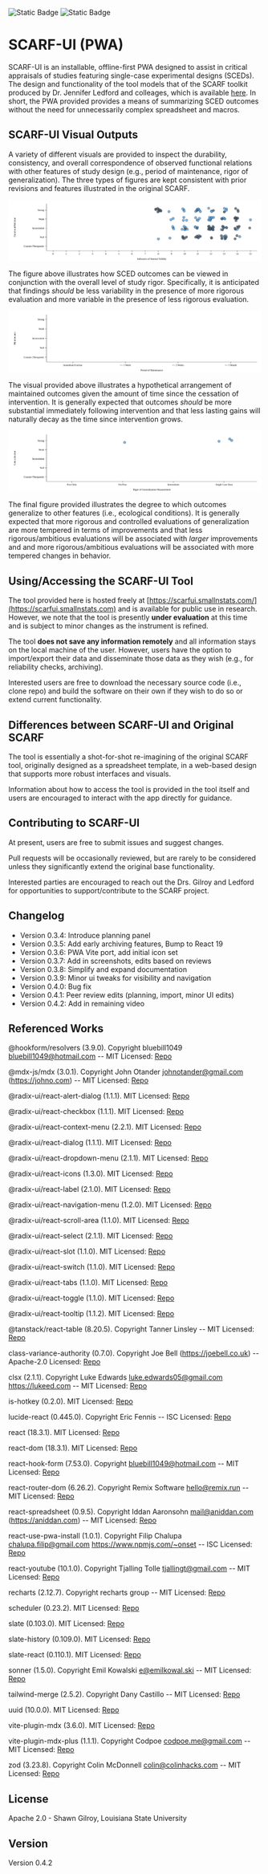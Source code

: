 ![Static Badge](https://img.shields.io/badge/Version-0.4.2-blue) ![Static Badge](https://img.shields.io/badge/License-Apache_2.0-purple)

# SCARF-UI (PWA)

SCARF-UI is an installable, offline-first PWA designed to assist in critical appraisals of studies featuring single-case experimental designs (SCEDs). The design and functionality of the tool models that of the SCARF toolkit produced by Dr. Jennifer Ledford and colleages, which is available [here](https://ebip.vkcsites.org/scarfv2/). In short, the PWA provided provides a means of summarizing SCED outcomes without the need for unnecessarily complex spreadsheet and macros.

## SCARF-UI Visual Outputs

A variety of different visuals are provided to inspect the durability, consistency, and overall correspondence of observed functional relations with other features of study design (e.g., period of maintenance, rigor of generalization). The three types of figures are kept consistent with prior revisions and features illustrated in the original SCARF.

![Visualize Functional Relations given Rigor](public/img/SCARF_Functional_Relation_Given_IV.svg)

The figure above illustrates how SCED outcomes can be viewed in conjunction with the overall level of study rigor. Specifically, it is anticipated that findings _should_ be less variability in the presence of more rigorous evaluation and more variable in the presence of less rigorous evaluation.

![Visualize Maintenance given Delay](public/img/SCARF_Maintenance_Given_Rigor.svg)

The visual provided above illustrates a hypothetical arrangement of maintained outcomes given the amount of time since the cessation of intervention. It is generally expected that outcomes _should_ be more substantial immediately following intervention and that less lasting gains will naturally decay as the time since intervention grows.

![Visualize Generalization given Rigor](public/img/SCARF_Generalization_Given_Duration.svg)

The final figure provided illustrates the degree to which outcomes generalize to other features (i.e., ecological conditions). It is generally expected that more rigorous and controlled evaluations of generalization are more tempered in terms of improvements and that less rigorous/ambitious evaluations will be associated with _larger_ improvements and and more rigorous/ambitious evaluations will be associated with more tempered changes in behavior.

## Using/Accessing the SCARF-UI Tool

The tool provided here is hosted freely at [https://scarfui.smallnstats.com/](https://scarfui.smallnstats.com) and is available for public use in research. However, we note that the tool is presently **under evaluation** at this time and is subject to minor changes as the instrument is refined.

The tool **does not save any information remotely** and all information stays on the local machine of the user. However, users have the option to import/export their data and disseminate those data as they wish (e.g., for reliability checks, archiving).

Interested users are free to download the necessary source code (i.e., clone repo) and build the software on their own if they wish to do so or extend current functionality.

## Differences between SCARF-UI and Original SCARF

The tool is essentially a shot-for-shot re-imagining of the original SCARF tool, originally designed as a spreadsheet template, in a web-based design that supports more robust interfaces and visuals.

Information about how to access the tool is provided in the tool itself and users are encouraged to interact with the app directly for guidance.

## Contributing to SCARF-UI

At present, users are free to submit issues and suggest changes.

Pull requests will be occasionally reviewed, but are rarely to be considered unless they significantly extend the original base functionality.

Interested parties are encouraged to reach out the Drs. Gilroy and Ledford for opportunities to support/contribute to the SCARF project.

## Changelog

- Version 0.3.4: Introduce planning panel
- Version 0.3.5: Add early archiving features, Bump to React 19
- Version 0.3.6: PWA Vite port, add initial icon set
- Version 0.3.7: Add in screenshots, edits based on reviews
- Version 0.3.8: Simplify and expand documentation
- Version 0.3.9: Minor ui tweaks for visibility and navigation
- Version 0.4.0: Bug fix
- Version 0.4.1: Peer review edits (planning, import, minor UI edits)
- Version 0.4.2: Add in remaining video

## Referenced Works

@hookform/resolvers (3.9.0). Copyright bluebill1049 <bluebill1049@hotmail.com> -- MIT Licensed: [Repo](https://github.com/react-hook-form/resolvers.git) 
 
@mdx-js/mdx (3.0.1). Copyright John Otander <johnotander@gmail.com> (https://johno.com) -- MIT Licensed: [Repo](https://github.com/mdx-js/mdx.git) 
 
@radix-ui/react-alert-dialog (1.1.1). MIT Licensed: [Repo](https://github.com/radix-ui/primitives.git) 
 
@radix-ui/react-checkbox (1.1.1). MIT Licensed: [Repo](https://github.com/radix-ui/primitives.git) 
 
@radix-ui/react-context-menu (2.2.1). MIT Licensed: [Repo](https://github.com/radix-ui/primitives.git) 
 
@radix-ui/react-dialog (1.1.1). MIT Licensed: [Repo](https://github.com/radix-ui/primitives.git) 
 
@radix-ui/react-dropdown-menu (2.1.1). MIT Licensed: [Repo](https://github.com/radix-ui/primitives.git) 
 
@radix-ui/react-icons (1.3.0). MIT Licensed: [Repo](https://registry.npmjs.org/@radix-ui/react-icons/-/react-icons-1.3.0.tgz) 
 
@radix-ui/react-label (2.1.0). MIT Licensed: [Repo](https://github.com/radix-ui/primitives.git) 
 
@radix-ui/react-navigation-menu (1.2.0). MIT Licensed: [Repo](https://github.com/radix-ui/primitives.git) 
 
@radix-ui/react-scroll-area (1.1.0). MIT Licensed: [Repo](https://github.com/radix-ui/primitives.git) 
 
@radix-ui/react-select (2.1.1). MIT Licensed: [Repo](https://github.com/radix-ui/primitives.git) 
 
@radix-ui/react-slot (1.1.0). MIT Licensed: [Repo](https://github.com/radix-ui/primitives.git) 
 
@radix-ui/react-switch (1.1.0). MIT Licensed: [Repo](https://github.com/radix-ui/primitives.git) 
 
@radix-ui/react-tabs (1.1.0). MIT Licensed: [Repo](https://github.com/radix-ui/primitives.git) 
 
@radix-ui/react-toggle (1.1.0). MIT Licensed: [Repo](https://github.com/radix-ui/primitives.git) 
 
@radix-ui/react-tooltip (1.1.2). MIT Licensed: [Repo](https://github.com/radix-ui/primitives.git) 
 
@tanstack/react-table (8.20.5). Copyright Tanner Linsley -- MIT Licensed: [Repo](https://github.com/TanStack/table.git) 
 
class-variance-authority (0.7.0). Copyright Joe Bell (https://joebell.co.uk) -- Apache-2.0 Licensed: [Repo](https://github.com/joe-bell/cva.git) 
 
clsx (2.1.1). Copyright Luke Edwards luke.edwards05@gmail.com https://lukeed.com -- MIT Licensed: [Repo](https://github.com/lukeed/clsx.git) 
 
is-hotkey (0.2.0). MIT Licensed: [Repo](git://github.com/ianstormtaylor/is-hotkey.git) 
 
lucide-react (0.445.0). Copyright Eric Fennis -- ISC Licensed: [Repo](https://github.com/lucide-icons/lucide.git) 
 
react (18.3.1). MIT Licensed: [Repo](https://github.com/facebook/react.git) 
 
react-dom (18.3.1). MIT Licensed: [Repo](https://github.com/facebook/react.git) 
 
react-hook-form (7.53.0). Copyright <bluebill1049@hotmail.com> -- MIT Licensed: [Repo](https://github.com/react-hook-form/react-hook-form.git) 
 
react-router-dom (6.26.2). Copyright Remix Software <hello@remix.run> -- MIT Licensed: [Repo](https://github.com/remix-run/react-router.git) 
 
react-spreadsheet (0.9.5). Copyright Iddan Aaronsohn <mail@aniddan.com> (https://aniddan.com) -- MIT Licensed: [Repo](https://github.com/iddan/react-spreadsheet.git) 
 
react-use-pwa-install (1.0.1). Copyright Filip Chalupa chalupa.filip@gmail.com https://www.npmjs.com/~onset -- ISC Licensed: [Repo](https://github.com/FilipChalupa/react-use-pwa-install.git) 
 
react-youtube (10.1.0). Copyright Tjalling Tolle <tjallingt@gmail.com> -- MIT Licensed: [Repo](ssh://git@github.com/tjallingt/react-youtube.git) 
 
recharts (2.12.7). Copyright recharts group -- MIT Licensed: [Repo](https://github.com/recharts/recharts.git) 
 
scheduler (0.23.2). MIT Licensed: [Repo](https://github.com/facebook/react.git) 
 
slate (0.103.0). MIT Licensed: [Repo](git://github.com/ianstormtaylor/slate.git) 
 
slate-history (0.109.0). MIT Licensed: [Repo](git://github.com/ianstormtaylor/slate.git) 
 
slate-react (0.110.1). MIT Licensed: [Repo](git://github.com/ianstormtaylor/slate.git) 
 
sonner (1.5.0). Copyright Emil Kowalski <e@emilkowal.ski> -- MIT Licensed: [Repo](https://github.com/emilkowalski/sonner.git) 
 
tailwind-merge (2.5.2). Copyright Dany Castillo -- MIT Licensed: [Repo](https://github.com/dcastil/tailwind-merge.git) 
 
uuid (10.0.0). MIT Licensed: [Repo](https://github.com/uuidjs/uuid.git) 
 
vite-plugin-mdx (3.6.0). MIT Licensed: [Repo](https://github.com/brillout/vite-plugin-mdx.git) 
 
vite-plugin-mdx-plus (1.1.1). Copyright Codpoe <codpoe.me@gmail.com> -- MIT Licensed: [Repo](https://github.com/Codpoe/vite-plugin-mdx-plus.git) 
 
zod (3.23.8). Copyright Colin McDonnell <colin@colinhacks.com> -- MIT Licensed: [Repo](https://github.com/colinhacks/zod.git) 

## License

Apache 2.0 - Shawn Gilroy, Louisiana State University

## Version

Version 0.4.2

